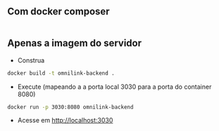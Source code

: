 ## Com docker composer

```bash

```

## Apenas a imagem do servidor

- Construa

```bash
docker build -t omnilink-backend .
```

- Execute (mapeando a a porta local 3030 para a porta do container 8080)

```bash
docker run -p 3030:8080 omnilink-backend
```

- Acesse em [http://localhost:3030](http://localhost:3030)
